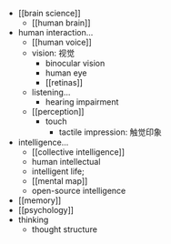- [[brain science]]
    - [[human brain]]
- human interaction...
    - [[human voice]]
    - vision: 视觉
        - binocular vision
        - human eye
        - [[retinas]]
    - listening...
        - hearing impairment
    - [[perception]]
        - touch
            - tactile impression: 触觉印象 
- intelligence...
    - [[collective intelligence]]
    - human intellectual
    - intelligent life;
    - [[mental map]]
    - open-source intelligence
- [[memory]]
- [[psychology]]
- thinking
    - thought structure
